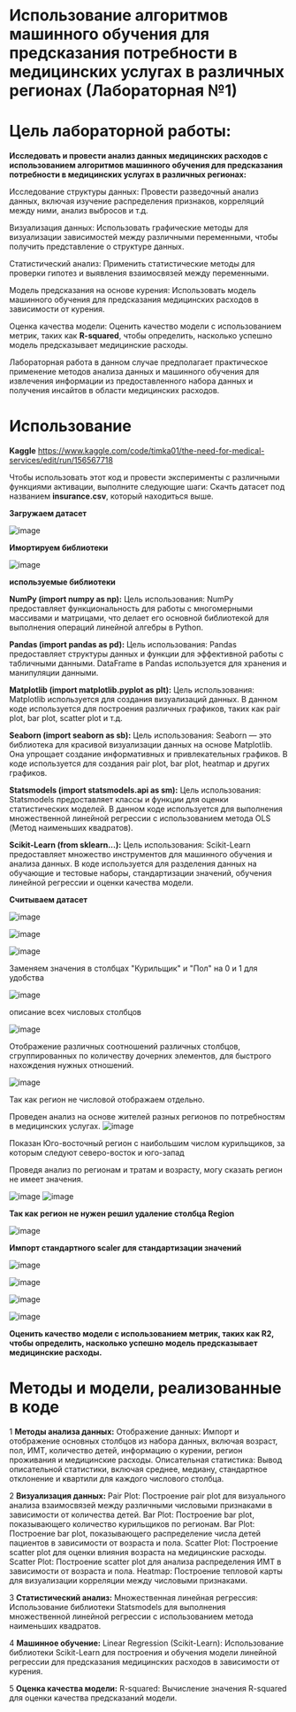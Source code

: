 # Использование алгоритмов машинного обучения для предсказания потребности в медицинских услугах в различных регионах (Лабораторная №1)

# Цель лабораторной работы:
**Исследовать и провести анализ данных медицинских расходов с использованием алгоритмов машинного обучения для предсказания потребности в медицинских услугах в различных регионах:**

Исследование структуры данных: Провести разведочный анализ данных, включая изучение распределения признаков, корреляций между ними, анализ выбросов и т.д.

Визуализация данных: Использовать графические методы для визуализации зависимостей между различными переменными, чтобы получить представление о структуре данных.

Статистический анализ: Применить статистические методы для проверки гипотез и выявления взаимосвязей между переменными.

Модель предсказания на основе курения: Использовать модель машинного обучения для предсказания медицинских расходов в зависимости от курения.

Оценка качества модели: Оценить качество модели с использованием метрик, таких как **R-squared**, чтобы определить, насколько успешно модель предсказывает медицинские расходы.

Лабораторная работа в данном случае предполагает практическое применение методов анализа данных и машинного обучения для извлечения информации из предоставленного набора данных и получения инсайтов в области медицинских расходов.
# Использование
**Kaggle**
https://www.kaggle.com/code/timka01/the-need-for-medical-services/edit/run/156567718

Чтобы использовать этот код и провести эксперименты с различными функциями активации, выполните следующие шаги:
Скачть датасет под названием **insurance.csv**, который находиться выше.

**Загружаем датасет**


![image](https://github.com/TimerbaevF/-/assets/114729066/64ec34c8-2d97-4311-8cce-cac243685ce7)

**Имортируем библиотеки**


![image](https://github.com/TimerbaevF/-/assets/114729066/a845ee8f-4981-4d17-90f7-0c8c19cc5755)

   **используемые библиотеки**

   **NumPy (import numpy as np):**
    Цель использования: NumPy предоставляет функциональность для работы с многомерными массивами и матрицами, что делает его основной библиотекой для выполнения операций линейной алгебры в Python.
    
   **Pandas (import pandas as pd):**
    Цель использования: Pandas предоставляет структуры данных и функции для эффективной работы с табличными данными. DataFrame в Pandas используется для хранения и манипуляции данными.
    
   **Matplotlib (import matplotlib.pyplot as plt):**
    Цель использования: Matplotlib используется для создания визуализаций данных. В данном коде используется для построения различных графиков, таких как pair plot, bar plot, scatter plot и т.д.
    
   **Seaborn (import seaborn as sb):**
    Цель использования: Seaborn — это библиотека для красивой визуализации данных на основе Matplotlib. Она упрощает создание информативных и привлекательных графиков. В коде используется для создания pair plot,     bar plot, heatmap и других графиков.
    
   **Statsmodels (import statsmodels.api as sm):**
    Цель использования: Statsmodels предоставляет классы и функции для оценки статистических моделей. В данном коде используется для выполнения множественной линейной регрессии с использованием метода OLS (Метод     наименьших квадратов).
    
   **Scikit-Learn (from sklearn...):**
    Цель использования: Scikit-Learn предоставляет множество инструментов для машинного обучения и анализа данных. В коде используется для разделения данных на обучающие и тестовые наборы, стандартизации значений, обучения линейной регрессии и оценки качества модели.

**Считываем датасет**

![image](https://github.com/TimerbaevF/-/assets/114729066/ea17d3a6-bd45-4f82-b88b-4a3cf3735e35)

![image](https://github.com/TimerbaevF/-/assets/114729066/6b430aa6-7fcd-474f-8e7a-3548b45cd887)

![image](https://github.com/TimerbaevF/-/assets/114729066/deec78fe-518e-4ab8-a87b-4411874a6692)

Заменяем значения в столбцах "Курильщик" и "Пол" на 0 и 1 для удобства

![image](https://github.com/TimerbaevF/-/assets/114729066/bb7fe13b-d616-4519-b234-faefebda8a71)

описание всех числовых столбцов

![image](https://github.com/TimerbaevF/-/assets/114729066/ddbc4827-a060-48e6-9b2d-cea1c7a1bf2e)

Отображение различных соотношений различных столбцов, сгруппированных по количеству дочерних элементов, для быстрого нахождения нужных отношений.

![image](https://github.com/TimerbaevF/-/assets/114729066/02e0095a-796f-49b5-9585-2d92cd35d6e2)

Так как регион не числовой отображаем отдельно.

Проведен анализ на основе жителей разных регионов по потребностям в медицинских услугах.
![image](https://github.com/TimerbaevF/-/assets/114729066/ebf42f89-a5f2-4991-aab8-9e0e31c7af56)

Показан Юго-восточный регион с наибольшим числом курильщиков, за которым следуют северо-восток и юго-запад

Проведя анализ по регионам и тратам и возрасту, могу сказать регион не имеет значения.

![image](https://github.com/TimerbaevF/-/assets/114729066/5e16f447-45aa-40d2-8b0d-8e9a11f005bd)
![image](https://github.com/TimerbaevF/-/assets/114729066/44214ab5-b3f9-40d8-8891-2cf424971edd)

**Так как регион не нужен решил удаление столбца Region**

![image](https://github.com/TimerbaevF/-/assets/114729066/6bf1e44b-1406-4b65-9530-9dda42f27458)

**Импорт стандартного scaler для стандартизации значений**

![image](https://github.com/TimerbaevF/-/assets/114729066/5cea3efc-1e36-4fe7-a723-2b63a00f38a8)

![image](https://github.com/TimerbaevF/-/assets/114729066/ad3a1cc9-2a20-4e6c-914f-41a0b2eddec2)

![image](https://github.com/TimerbaevF/-/assets/114729066/236b699e-a15e-40b1-a0fa-ceb4880754aa)

![image](https://github.com/TimerbaevF/-/assets/114729066/899ba09a-f449-421f-839a-fdf8eae226c6)

**Оценить качество модели с использованием метрик, таких как R2, чтобы определить, насколько успешно модель предсказывает медицинские расходы.**

# Методы и модели, реализованные в коде

 1 **Методы анализа данных:**
Отображение данных: Импорт и отображение основных столбцов из набора данных, включая возраст, пол, ИМТ, количество детей, информацию о курении, регион проживания и медицинские расходы.
Описательная статистика: Вывод описательной статистики, включая среднее, медиану, стандартное отклонение и квартили для каждого числового столбца.

 2 **Визуализация данных:**
Pair Plot: Построение pair plot для визуального анализа взаимосвязей между различными числовыми признаками в зависимости от количества детей.
Bar Plot: Построение bar plot, показывающего количество курильщиков по регионам.
Bar Plot: Построение bar plot, показывающего распределение числа детей пациентов в зависимости от возраста и пола.
Scatter Plot: Построение scatter plot для оценки влияния возраста на медицинские расходы.
Scatter Plot: Построение scatter plot для анализа распределения ИМТ в зависимости от возраста и пола.
Heatmap: Построение тепловой карты для визуализации корреляции между числовыми признаками.

 3 **Статистический анализ:**
Множественная линейная регрессия: Использование библиотеки Statsmodels для выполнения множественной линейной регрессии с использованием метода наименьших квадратов.

 4 **Машинное обучение:**
Linear Regression (Scikit-Learn): Использование библиотеки Scikit-Learn для построения и обучения модели линейной регрессии для предсказания медицинских расходов в зависимости от курения.

 5 **Оценка качества модели:**
R-squared: Вычисление значения R-squared для оценки качества предсказаний модели.
